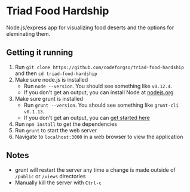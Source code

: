 # Triad Food Hardship
Node.js/express app for visualizing food deserts and the options for eleminating them.

## Getting it running
1. Run `git clone https://github.com/codeforgso/triad-food-hardship` and then `cd triad-food-hardship`
2. Make sure node.js is installed
	- Run `node --version`. You should see something like `v0.12.4`.
	- If you don't get an output, you can install Node at [nodejs.org](https://nodejs.org/download/)
3. Make sure grunt is installed
	- Run `grunt --version`. You should see something like `grunt-cli v0.1.13`.
	- If you don't get an output, you can [get started here](http://gruntjs.com/getting-started)
4. Run `npm install` to get the dependencies
5. Run `grunt` to start the web server
6. Navigate to `localhost:3000` in a web browser to view the application

## Notes
- grunt will restart the server any time a change is made outside of `/public` or `/views` directories
- Manually kill the server with `Ctrl-c`